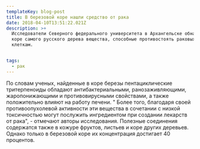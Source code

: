 ```yaml
---
templateKey: blog-post
title: В березовой коре нашли средство от рака
date: 2018-04-10T13:51:22.021Z
description: >+
  Исследователи Северного федерального университета в Архангельске обнаружили в
  коре самого русского дерева вещества, способные противостоять раковых
  клеткам. 


tags:
  - рак
---
```



По словам ученых, найденные в коре березы пентациклические тритерпеноиды обладают антибактериальными, ранозаживляющими, жаропонижающими и противовирусными свойствами, а также положительно влияют на работу печени. " Более того, благодаря своей противоопухолевой активности эти вещества в сочетании с низкой токсичностью могут послужить ингредиентом при создании лекарств от рака", - отмечают авторы исследования. Полезные соединения содержатся также в кожуре фруктов, листьев и коре других деревьев. Однако только в березовой коре их концентрация достигает 40 процентов.
